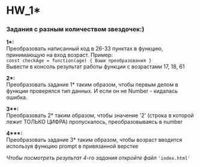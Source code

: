 # HW_1* 
### Задания с разным количеством звездочек:)
__1*:__  
Преобразовать написанный код в 26-33 пунктах в функцию, принимающую на вход возраст.
Пример:  
`const checkAge = function(age) {
Ваши преобразования
}`  
Вывести в консоль результат работы функции с возрастами 17, 18, 61

__2*:__  
Преобразовать задание 1* таким образом, чтобы первым делом в функции проверялся тип данных. И если он не Number - кидалась ошибка.

__3**:__  
Преобразовать 2* таким образом, чтобы значение '2' (строка в которой лежит ТОЛЬКО ЦИФРА) пропускалось, преобразовываясь в number

__4***:__  
Преобразовать задание 3* таким образом, чтобы возраст вводится используя функцию prompt в привязанной верстке

*Чтобы посмотреть результат 4-го задания откройте файл* `'index.html'`